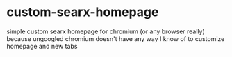 # custom-searx-homepage
simple custom searx homepage for chromium (or any browser really) because ungoogled chromium doesn't have any way I know of to customize homepage and new tabs

